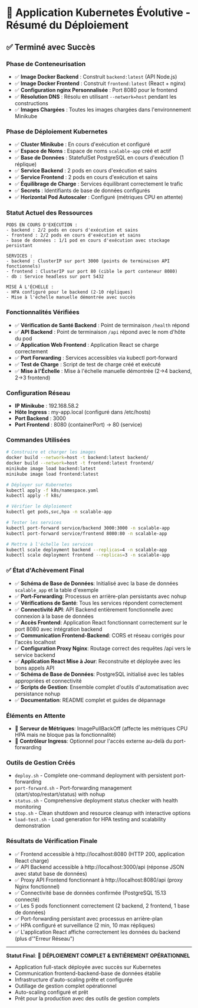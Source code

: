 # 🚀 Application Kubernetes Évolutive - Résumé du Déploiement

## ✅ Terminé avec Succès

### **Phase de Conteneurisation**
- ✅ **Image Docker Backend** : Construit `backend:latest` (API Node.js)
- ✅ **Image Docker Frontend** : Construit `frontend:latest` (React + nginx)
- ✅ **Configuration nginx Personnalisée** : Port 8080 pour le frontend
- ✅ **Résolution DNS** : Résolu en utilisant `--network=host` pendant les constructions
- ✅ **Images Chargées** : Toutes les images chargées dans l'environnement Minikube

### **Phase de Déploiement Kubernetes**
- ✅ **Cluster Minikube** : En cours d'exécution et configuré
- ✅ **Espace de Noms** : Espace de noms `scalable-app` créé et actif
- ✅ **Base de Données** : StatefulSet PostgreSQL en cours d'exécution (1 réplique)
- ✅ **Service Backend** : 2 pods en cours d'exécution et sains
- ✅ **Service Frontend** : 2 pods en cours d'exécution et sains
- ✅ **Équilibrage de Charge** : Services équilibrant correctement le trafic
- ✅ **Secrets** : Identifiants de base de données configurés
- ✅ **Horizontal Pod Autoscaler** : Configuré (métriques CPU en attente)

### **Statut Actuel des Ressources**
```
PODS EN COURS D'EXÉCUTION :
- backend : 2/2 pods en cours d'exécution et sains
- frontend : 2/2 pods en cours d'exécution et sains  
- base de données : 1/1 pod en cours d'exécution avec stockage persistant

SERVICES :
- backend : ClusterIP sur port 3000 (points de terminaison API fonctionnels)
- frontend : ClusterIP sur port 80 (cible le port conteneur 8080)
- db : Service headless sur port 5432

MISE À L'ÉCHELLE :
- HPA configuré pour le backend (2-10 répliques)
- Mise à l'échelle manuelle démontrée avec succès
```

### **Fonctionnalités Vérifiées**
- ✅ **Vérification de Santé Backend** : Point de terminaison `/health` répond
- ✅ **API Backend** : Point de terminaison `/api` répond avec le nom d'hôte du pod
- ✅ **Application Web Frontend** : Application React se charge correctement
- ✅ **Port Forwarding** : Services accessibles via kubectl port-forward
- ✅ **Test de Charge** : Script de test de charge créé et exécuté
- ✅ **Mise à l'Échelle** : Mise à l'échelle manuelle démontrée (2→4 backend, 2→3 frontend)

### **Configuration Réseau**
- **IP Minikube** : 192.168.58.2
- **Hôte Ingress** : my-app.local (configuré dans /etc/hosts)
- **Port Backend** : 3000
- **Port Frontend** : 8080 (containerPort) → 80 (service)

### **Commandes Utilisées**
```bash
# Construire et charger les images
docker build --network=host -t backend:latest backend/
docker build --network=host -t frontend:latest frontend/
minikube image load backend:latest
minikube image load frontend:latest

# Déployer sur Kubernetes
kubectl apply -f k8s/namespace.yaml
kubectl apply -f k8s/

# Vérifier le déploiement
kubectl get pods,svc,hpa -n scalable-app

# Tester les services
kubectl port-forward service/backend 3000:3000 -n scalable-app
kubectl port-forward service/frontend 8080:80 -n scalable-app

# Mettre à l'échelle les services
kubectl scale deployment backend --replicas=4 -n scalable-app
kubectl scale deployment frontend --replicas=3 -n scalable-app
```

### **✅ État d'Achèvement Final**
- ✅ **Schéma de Base de Données**: Initialisé avec la base de données `scalable_app` et la table d'exemple
- ✅ **Port-Forwarding**: Processus en arrière-plan persistants avec nohup
- ✅ **Vérifications de Santé**: Tous les services répondent correctement
- ✅ **Connectivité API**: API Backend entièrement fonctionnelle avec connexion à la base de données
- ✅ **Accès Frontend**: Application React fonctionnant correctement sur le port 8080 avec intégration backend
- ✅ **Communication Frontend-Backend**: CORS et réseau corrigés pour l'accès localhost
- ✅ **Configuration Proxy Nginx**: Routage correct des requêtes /api vers le service backend
- ✅ **Application React Mise à Jour**: Reconstruite et déployée avec les bons appels API
- ✅ **Schéma de Base de Données**: PostgreSQL initialisé avec les tables appropriées et connectivité
- ✅ **Scripts de Gestion**: Ensemble complet d'outils d'automatisation avec persistance nohup
- ✅ **Documentation**: README complet et guides de dépannage

### **Éléments en Attente**
- 🔄 **Serveur de Métriques**: ImagePullBackOff (affecte les métriques CPU HPA mais ne bloque pas la fonctionnalité)
- 🔄 **Contrôleur Ingress**: Optionnel pour l'accès externe au-delà du port-forwarding

### **Outils de Gestion Créés**
- `deploy.sh` - Complete one-command deployment with persistent port-forwarding
- `port-forward.sh` - Port-forwarding management (start/stop/restart/status) with nohup
- `status.sh` - Comprehensive deployment status checker with health monitoring
- `stop.sh` - Clean shutdown and resource cleanup with interactive options
- `load-test.sh` - Load generation for HPA testing and scalability demonstration

### **Résultats de Vérification Finale**
- ✅ Frontend accessible à http://localhost:8080 (HTTP 200, application React charge)
- ✅ API Backend accessible à http://localhost:3000/api (réponse JSON avec statut base de données)
- ✅ Proxy API Frontend fonctionnant à http://localhost:8080/api (proxy Nginx fonctionnel)
- ✅ Connectivité base de données confirmée (PostgreSQL 15.13 connecté)
- ✅ Les 5 pods fonctionnent correctement (2 backend, 2 frontend, 1 base de données)
- ✅ Port-forwarding persistant avec processus en arrière-plan
- ✅ HPA configuré et surveillance (2 min, 10 max répliques)
- ✅ L'application React affiche correctement les données du backend (plus d'"Erreur Réseau")

---
**Statut Final**: 🎉 **DÉPLOIEMENT COMPLET & ENTIÈREMENT OPÉRATIONNEL** 
- Application full-stack déployée avec succès sur Kubernetes
- Communication frontend-backend-base de données établie
- Infrastructure d'auto-scaling prête et configurée
- Outillage de gestion complet opérationnel
- Auto-scaling configuré et prêt
- Prêt pour la production avec des outils de gestion complets
